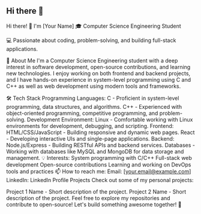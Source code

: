 ## Hi there 👋
Hi there! 👋 I'm [Your Name]
🎓 Computer Science Engineering Student

💻 Passionate about coding, problem-solving, and building full-stack applications.

🚀 About Me
I'm a Computer Science Engineering student with a deep interest in software development, open-source contributions, and learning new technologies. I enjoy working on both frontend and backend projects, and I have hands-on experience in system-level programming using C and C++ as well as web development using modern tools and frameworks.

🛠️ Tech Stack
Programming Languages:
C - Proficient in system-level programming, data structures, and algorithms.
C++ - Experienced with object-oriented programming, competitive programming, and problem-solving.
Development Environment:
Linux - Comfortable working with Linux environments for development, debugging, and scripting.
Frontend:
HTML/CSS/JavaScript - Building responsive and dynamic web pages.
React - Developing interactive UIs and single-page applications.
Backend:
Node.js/Express - Building RESTful APIs and backend services.
Databases - Working with databases like MySQL and MongoDB for data storage and management.
💡 Interests:
System programming with C/C++
Full-stack web development
Open-source contributions
Learning and working on DevOps tools and practices
📫 How to reach me:
Email: [your.email@example.com]
LinkedIn: LinkedIn Profile
Projects
Check out some of my personal projects:

Project 1 Name - Short description of the project.
Project 2 Name - Short description of the project.
Feel free to explore my repositories and contribute to open-source! Let's build something awesome together! 🚀
<!--
**VedantBin/VedantBin** is a ✨ _special_ ✨ repository because its `README.md` (this file) appears on your GitHub profile.

Here are some ideas to get you started:

- 🔭 I’m currently working on ...
- 🌱 I’m currently learning ...
- 👯 I’m looking to collaborate on ...
- 🤔 I’m looking for help with ...
- 💬 Ask me about ...
- 📫 How to reach me: ...
- 😄 Pronouns: ...
- ⚡ Fun fact: ...
-->
